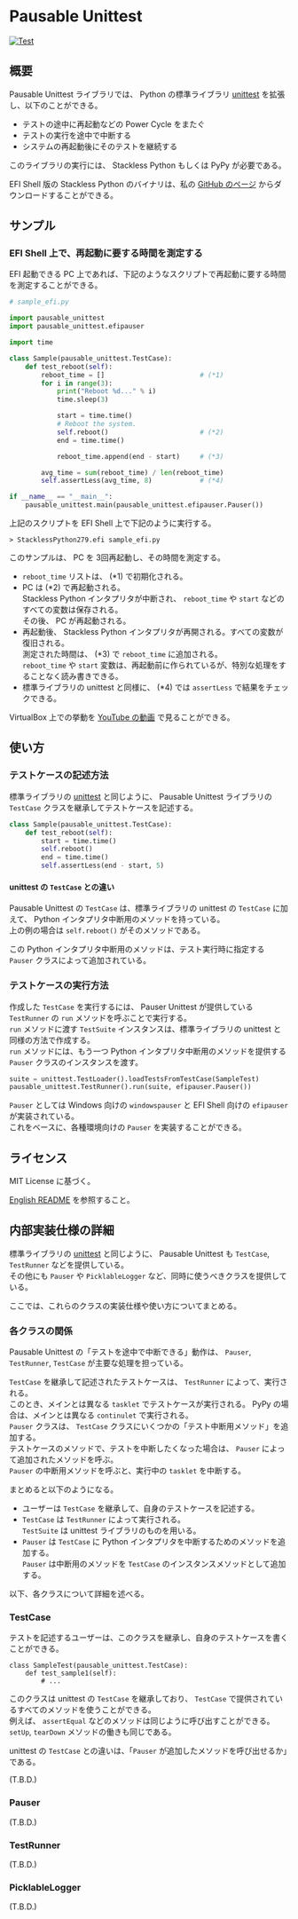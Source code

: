 
# Pausable Unittest

[![Test](https://github.com/masamitsu-murase/pausable_unittest/workflows/Test%20and%20Release/badge.svg)](https://github.com/masamitsu-murase/pausable_unittest/actions?query=workflow%3A%22Test+and+Release%22)

## 概要

Pausable Unittest ライブラリでは、 Python の標準ライブラリ [unittest](http://docs.python.jp/2/library/unittest.html) を拡張し、以下のことができる。

* テストの途中に再起動などの Power Cycle をまたぐ
* テストの実行を途中で中断する
* システムの再起動後にそのテストを継続する

このライブラリの実行には、 Stackless Python もしくは PyPy が必要である。

EFI Shell 版の Stackless Python のバイナリは、私の [GitHub のページ](https://github.com/masamitsu-murase/edk2_for_mruby/blob/stackless_python279_release/StacklessPython279.efi?raw=true) からダウンロードすることができる。

## サンプル

### EFI Shell 上で、再起動に要する時間を測定する

EFI 起動できる PC 上であれば、下記のようなスクリプトで再起動に要する時間を測定することができる。

```python
# sample_efi.py

import pausable_unittest
import pausable_unittest.efipauser

import time

class Sample(pausable_unittest.TestCase):
    def test_reboot(self):
        reboot_time = []                        # (*1)
        for i in range(3):
            print("Reboot %d..." % i)
            time.sleep(3)

            start = time.time()
            # Reboot the system.
            self.reboot()                       # (*2)
            end = time.time()

            reboot_time.append(end - start)     # (*3)

        avg_time = sum(reboot_time) / len(reboot_time)
        self.assertLess(avg_time, 8)            # (*4)

if __name__ == "__main__":
    pausable_unittest.main(pausable_unittest.efipauser.Pauser())
```

上記のスクリプトを EFI Shell 上で下記のように実行する。

```shell
> StacklessPython279.efi sample_efi.py
```


このサンプルは、 PC を 3回再起動し、その時間を測定する。

* `reboot_time` リストは、 (\*1) で初期化される。
* PC は (\*2) で再起動される。  
  Stackless Python インタプリタが中断され、 `reboot_time` や `start` などのすべての変数は保存される。  
  その後、 PC が再起動される。
* 再起動後、 Stackless Python インタプリタが再開される。すべての変数が復旧される。  
  測定された時間は、 (\*3) で `reboot_time` に追加される。  
  `reboot_time` や `start` 変数は、再起動前に作られているが、特別な処理をすることなく読み書きできる。
* 標準ライブラリの unittest と同様に、 (\*4) では `assertLess` で結果をチェックできる。

VirtualBox 上での挙動を [YouTube の動画](https://youtu.be/gb7-UKnkjrM) で見ることができる。


## 使い方

### テストケースの記述方法

標準ライブラリの [unittest](http://docs.python.jp/2/library/unittest.html) と同じように、 Pausable Unittest ライブラリの `TestCase` クラスを継承してテストケースを記述する。

```python
class Sample(pausable_unittest.TestCase):
    def test_reboot(self):
        start = time.time()
        self.reboot()
        end = time.time()
        self.assertLess(end - start, 5)

```

#### unittest の `TestCase` との違い

Pausable Unittest の `TestCase` は、標準ライブラリの unittest の `TestCase` に加えて、 Python インタプリタ中断用のメソッドを持っている。  
上の例の場合は `self.reboot()` がそのメソッドである。

この Python インタプリタ中断用のメソッドは、テスト実行時に指定する `Pauser` クラスによって追加されている。

### テストケースの実行方法

作成した `TestCase` を実行するには、 Pauser Unittest が提供している `TestRunner` の `run` メソッドを呼ぶことで実行する。  
`run` メソッドに渡す `TestSuite` インスタンスは、標準ライブラリの unittest と同様の方法で作成する。  
`run` メソッドには、もう一つ Python インタプリタ中断用のメソッドを提供する `Pauser` クラスのインスタンスを渡す。

```python
suite = unittest.TestLoader().loadTestsFromTestCase(SampleTest)
pausable_unittest.TestRunner().run(suite, efipauser.Pauser())
```

`Pauser` としては Windows 向けの `windowspauser` と EFI Shell 向けの `efipauser` が実装されている。  
これをベースに、各種環境向けの `Pauser` を実装することができる。


## ライセンス

MIT License に基づく。

[English README](https://github.com/masamitsu-murase/pausable_unittest/blob/master/README.md#license) を参照すること。

## 内部実装仕様の詳細

標準ライブラリの [unittest](http://docs.python.jp/2/library/unittest.html) と同じように、 Pausable Unittest も `TestCase`, `TestRunner` などを提供している。  
その他にも `Pauser` や `PicklableLogger` など、同時に使うべきクラスを提供している。

ここでは、これらのクラスの実装仕様や使い方についてまとめる。

### 各クラスの関係

Pausable Unittest の「テストを途中で中断できる」動作は、 `Pauser`, `TestRunner`, `TestCase` が主要な処理を担っている。

`TestCase` を継承して記述されたテストケースは、 `TestRunner` によって、実行される。  
このとき、メインとは異なる `tasklet` でテストケースが実行される。 PyPy の場合は、メインとは異なる `continulet` で実行される。  
`Pauser` クラスは、 `TestCase` クラスにいくつかの「テスト中断用メソッド」を追加する。  
テストケースのメソッドで、テストを中断したくなった場合は、 `Pauser` によって追加されたメソッドを呼ぶ。  
`Pauser` の中断用メソッドを呼ぶと、実行中の `tasklet` を中断する。

まとめると以下のようになる。

* ユーザーは `TestCase` を継承して、自身のテストケースを記述する。
* `TestCase` は `TestRunner` によって実行される。  
  `TestSuite` は unittest ライブラリのものを用いる。
* `Pauser` は `TestCase` に Python インタプリタを中断するためのメソッドを追加する。  
  `Pauser` は中断用のメソッドを `TestCase` のインスタンスメソッドとして追加する。


以下、各クラスについて詳細を述べる。

### TestCase

テストを記述するユーザーは、このクラスを継承し、自身のテストケースを書くことができる。

```
class SampleTest(pausable_unittest.TestCase):
    def test_sample1(self):
        # ...
```

このクラスは unittest の `TestCase` を継承しており、 `TestCase` で提供されているすべてのメソッドを使うことができる。  
例えば、 `assertEqual` などのメソッドは同じように呼び出すことができる。  
`setUp`, `tearDown` メソッドの働きも同じである。

unittest の `TestCase` との違いは、「`Pauser` が追加したメソッドを呼び出せるか」である。  

(T.B.D.)

### Pauser

(T.B.D.)

### TestRunner

(T.B.D.)

### PicklableLogger

(T.B.D.)

